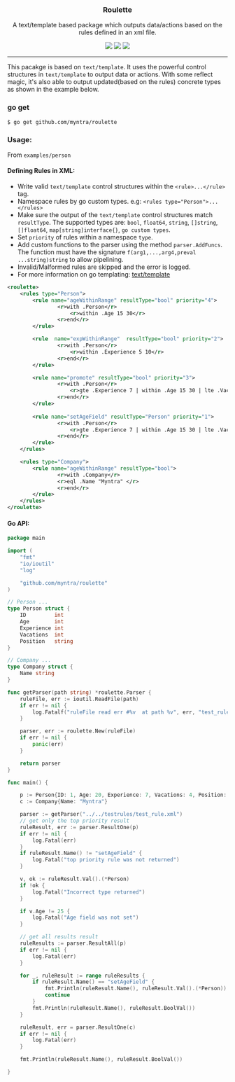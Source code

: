 <p align="center">
  <h3 align="center">Roulette</h3>
  <p align="center">A text/template based package which outputs  data/actions based on the rules defined in an xml file.</p>
  <p align="center">
    <a href="https://travis-ci.org/myntra/roulette"><img src="https://travis-ci.org/myntra/roulette.svg?branch=master"></a>
    <a href="https://godoc.org/github.com/myntra/roulette"><img src="https://godoc.org/github.com/myntra/roulette?status.svg"></a>
    <a href="https://goreportcard.com/report/github.com/myntra/roulette"><img src="https://goreportcard.com/badge/github.com/myntra/roulette"></a>
  </p>
</p>

---

This pacakge is based on `text/template`. It uses the powerful control structures in `text/template` to output data or actions. With some reflect magic, it's also able to output updated(based on the rules) concrete types as shown in the example below.

### go get
```
$ go get github.com/myntra/roulette
```

### Usage:

From `examples/person`

#### Defining Rules in XML:

- Write valid `text/template` control structures within the `<rule>...</rule>` tag.
- Namespace rules by go custom types. e.g: `<rules type="Person">...</rules>`
- Make sure the output of the `text/template` control structures match `resultType`. The supported types are: `bool`, `float64`, `string`, `[]string`, `[]float64`, `map[string]interface{}`, `go custom types`.
- Set `priority` of rules within a namespace `type`.
- Add custom functions to the parser using the method `parser.AddFuncs`. The function must have the signature `f(arg1,...,arg4,preval ...string)string` to allow pipelining.
- Invalid/Malformed rules are skipped and the error is logged.
- For more information on go templating: [text/template](https://golang.org/pkg/text/template/)

```xml
<roulette>
    <rules type="Person">
        <rule name="ageWithinRange" resultType="bool" priority="4">
                <r>with .Person</r>
                    <r>within .Age 15 30</r>
                <r>end</r>               
        </rule>

        <rule  name="expWithinRange"  resultType="bool" priority="2">
                <r>with .Person</r>
                    <r>within .Experience 5 10</r>
                <r>end</r>
        </rule>

        <rule name="promote" resultType="bool" priority="3">
                <r>with .Person</r>
                    <r>gte .Experience 7 | within .Age 15 30 | lte .Vacations 5 | eql .Position "SSE"</r>
                <r>end</r>
        </rule>
        
        <rule name="setAgeField" resultType="Person" priority="1">
                <r>with .Person</r>
                    <r>gte .Experience 7 | within .Age 15 30 | lte .Vacations 5 | eql .Position "SSE" | set . "Age" 25 </r>
                <r>end</r>
        </rule>
    </rules>

    <rules type="Company">
        <rule name="ageWithinRange" resultType="bool">
                <r>with .Company</r>
                <r>eql .Name "Myntra" </r>
                <r>end</r>
        </rule>
    </rules>
</roulette>
```

#### Go API:


```go
package main

import (
	"fmt"
	"io/ioutil"
	"log"

	"github.com/myntra/roulette"
)

// Person ...
type Person struct {
	ID         int
	Age        int
	Experience int
	Vacations  int
	Position   string
}

// Company ...
type Company struct {
	Name string
}

func getParser(path string) *roulette.Parser {
	ruleFile, err := ioutil.ReadFile(path)
	if err != nil {
		log.Fatalf("ruleFile read err #%v  at path %v", err, "test_rule.xml")
	}

	parser, err := roulette.New(ruleFile)
	if err != nil {
		panic(err)
	}

	return parser
}

func main() {

	p := Person{ID: 1, Age: 20, Experience: 7, Vacations: 4, Position: "SSE"}
	c := Company{Name: "Myntra"}

	parser := getParser("../../testrules/test_rule.xml")
	// get only the top priority result
	ruleResult, err := parser.ResultOne(p)
	if err != nil {
		log.Fatal(err)
	}
	if ruleResult.Name() != "setAgeField" {
		log.Fatal("top priority rule was not returned")
	}

	v, ok := ruleResult.Val().(*Person)
	if !ok {
		log.Fatal("Incorrect type returned")
	}

	if v.Age != 25 {
		log.Fatal("Age field was not set")
	}

	// get all results result
	ruleResults := parser.ResultAll(p)
	if err != nil {
		log.Fatal(err)
	}

	for _, ruleResult := range ruleResults {
		if ruleResult.Name() == "setAgeField" {
			fmt.Println(ruleResult.Name(), ruleResult.Val().(*Person))
			continue
		}
		fmt.Println(ruleResult.Name(), ruleResult.BoolVal())
	}

	ruleResult, err = parser.ResultOne(c)
	if err != nil {
		log.Fatal(err)
	}

	fmt.Println(ruleResult.Name(), ruleResult.BoolVal())

}
```
